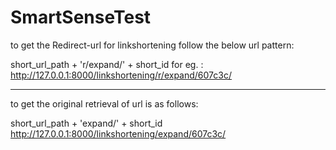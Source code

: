 # SmartSenseTest

to get the Redirect-url for linkshortening follow the below url pattern:

short_url_path + 'r/expand/' + short_id
for eg. : http://127.0.0.1:8000/linkshortening/r/expand/607c3c/

--------------------------------------------------------------------------
to get the original retrieval of url is as follows:

short_url_path + 'expand/' + short_id
http://127.0.0.1:8000/linkshortening/expand/607c3c/
